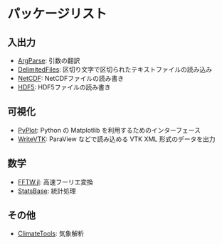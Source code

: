 # パッケージリスト

## 入出力
 * [ArgParse](https://carlobaldassi.github.io/ArgParse.jl/latest/): 引数の翻訳
 * [DelimitedFiles](https://docs.julialang.org/en/v1/stdlib/DelimitedFiles/): 区切り文字で区切られたテキストファイルの読み込み
 * [NetCDF](パッケージ/NetCDF.md): NetCDFファイルの読み書き
 * [HDF5](https://juliaio.github.io/HDF5.jl/stable/): HDF5ファイルの読み書き

## 可視化
 * [PyPlot](パッケージ/PyPlot.md): Python の Matplotlib を利用するためのインターフェース
 * [WriteVTK](パッケージ/WriteVTK.md): ParaView などで読み込める VTK XML 形式のデータを出力

## 数学
 * [FFTW.jl](https://github.com/JuliaMath/FFTW.jl): 高速フーリエ変換
 * [StatsBase](https://juliastats.org/StatsBase.jl/stable/): 統計処理

## その他
 * [ClimateTools](https://github.com/JuliaClimate/ClimateTools.jl): 気象解析
 
